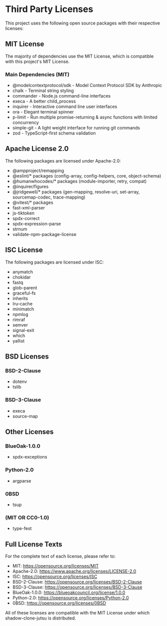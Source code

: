 # Third Party Licenses

This project uses the following open source packages with their respective licenses:

## MIT License

The majority of dependencies use the MIT License, which is compatible with this project's MIT License.

### Main Dependencies (MIT)

- @modelcontextprotocol/sdk - Model Context Protocol SDK by Anthropic
- chalk - Terminal string styling
- commander - Node.js command-line interfaces
- execa - A better child_process
- inquirer - Interactive command line user interfaces
- ora - Elegant terminal spinner
- p-limit - Run multiple promise-returning & async functions with limited concurrency
- simple-git - A light weight interface for running git commands
- zod - TypeScript-first schema validation

## Apache License 2.0

The following packages are licensed under Apache-2.0:

- @ampproject/remapping
- @eslint/* packages (config-array, config-helpers, core, object-schema)
- @humanwhocodes/* packages (module-importer, retry, compat)
- @inquirer/figures
- @jridgewell/* packages (gen-mapping, resolve-uri, set-array, sourcemap-codec, trace-mapping)
- @vitest/* packages
- fast-xml-parser
- js-tiktoken
- spdx-correct
- spdx-expression-parse
- strnum
- validate-npm-package-license

## ISC License

The following packages are licensed under ISC:

- anymatch
- chokidar
- fastq
- glob-parent  
- graceful-fs
- inherits
- lru-cache
- minimatch
- npmlog
- rimraf
- semver
- signal-exit
- which
- yallist

## BSD Licenses

### BSD-2-Clause
- dotenv
- tslib

### BSD-3-Clause  
- execa
- source-map

## Other Licenses

### BlueOak-1.0.0
- spdx-exceptions

### Python-2.0
- argparse

### 0BSD
- tsup

### (MIT OR CC0-1.0)
- type-fest

## Full License Texts

For the complete text of each license, please refer to:

- MIT: https://opensource.org/licenses/MIT
- Apache-2.0: https://www.apache.org/licenses/LICENSE-2.0
- ISC: https://opensource.org/licenses/ISC
- BSD-2-Clause: https://opensource.org/licenses/BSD-2-Clause
- BSD-3-Clause: https://opensource.org/licenses/BSD-3-Clause
- BlueOak-1.0.0: https://blueoakcouncil.org/license/1.0.0
- Python-2.0: https://opensource.org/licenses/Python-2.0
- 0BSD: https://opensource.org/licenses/0BSD

All of these licenses are compatible with the MIT License under which shadow-clone-jutsu is distributed.